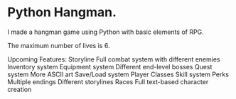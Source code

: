 # Python Hangman.
I made a hangman game using Python with basic elements of RPG.

The maximum number of lives is 6.


Upcoming Features:
Storyline
Full combat system with different enemies
Inventory system
Equipment system
Different end-level bosses
Quest system
More ASCII art
Save/Load system
Player Classes
Skill system
Perks
Multiple endings
Different storylines
Races
Full text-based character creation
